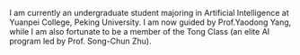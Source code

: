 I am currently an undergraduate student majoring in Artificial Intelligence at Yuanpei College, Peking University. I am now guided by Prof.Yaodong Yang, while I am also fortunate to be a member of the Tong Class (an elite AI program led by Prof. Song-Chun Zhu).